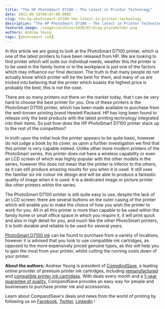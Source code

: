 ```yaml
---
title: "The HP PhotoSmart D7100 – The latest in Printer Technology"
date: 2012-06-10T08:07:00.000Z
slug: the-hp-photosmart-d7100-the-latest-in-printer-technology
description: "The HP PhotoSmart D7100 – The latest in Printer Technology"
featured_image: /images/archive/2020/07/blog-placeholder.png
authors: Andrew Yeung
tags: [photosmart ink]
---
```


In this article we are going to look at the PhotoSmart D7100 printer, which is one of the latest printers to have been released from HP. We are looking to find printer which will suite our individual needs, weather this the printer is to be used in the family home or in the workplace is just one of the factors which may influence our final decision. The truth is that many people do not actually know which printer will be the best for them, and many of us are tricked into believing that the printer which boasts the highest price is probably the best, this is not the case.

There are so many printers out there on the market today, that t can be very hard to choose the best printer for you. One of these printers is the PhotoSmart D7100 printer, which has been made available to purchase from the well-known printing brand Hewlett Packard. HP has long been found to release only the best products with the latest printing technology integrated into their items. So just how does the HP PhotoSmart D7100 printer stack up to the rest of the competition?

In truth upon the initial look the printer appears to be quite basic, however do not judge a book by its cover, as upon a further investigation we find that this printer is very capable indeed. Unlike other more modern printers of the PhotoSmart series, this printer does not have a wireless capability or even an LCD screen of which was highly popular with the other models in the series, however this does not mean that the printer is inferior to the others, as it can still produce amazing results for you when it is used. It still uses the familiar six ink colour ink design and will be able to produce a fantastic quality of image when it is used. It is a dedicated image or picture printer like other printers within the series. 

The PhotoSmart D7100 printer is still quite easy to use, despite the lack of an LCD screen; there are several buttons on the outer casing of the printer which will enable you to make the choice of how you wish the printer to work for you. All in all this printer is more than capable to be used within the family home or small office space in which you require it, it will print quick and also in high detail for you, and much like the other PhotoSmart printers, it is both durable and reliable to be used for several years.

[PhotoSmart D7100 ink](https://www.compandsave.com/hp/photosmart/d7100-ink-cartridges) can be found to purchase from a variety of locations, however it is advised that you look to use compatible ink cartridges, as opposed to the more expensively priced genuine types, as this will help you to gain the most from your printer, whilst cutting the running costs down of your printer. 

  
**About the authors:** Andrew Yeung is president of [CompAndSave](https://www.compandsave.com/), a leading online provider of premium printer ink cartridges, including [remanufactured](https://www.compandsave.com/help) and [compatible printer ink cartridges](https://www.compandsave.com/help). With deals every month and a [1-year guarantee of quality](https://www.compandsave.com/help), CompandSave provides an easy way for people and businesses to purchase printer ink and accessories.

Learn about CompandSave's deals and news from the world of printing by following us on [Facebook](https://www.facebook.com/compandsave.ink), [Twitter](https://twitter.com/compandsave), [LinkedIn](https://www.linkedin.com) !